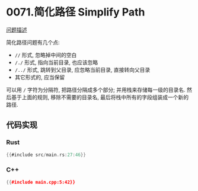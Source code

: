 # 0071.简化路径 Simplify Path

[问题描述](https://leetcode.com/problems/simplify-path)

简化路径问题有几个点:

- `//` 形式, 忽略掉中间的空白
- `/./` 形式, 指向当前目录, 也应该忽略
- `/../` 形式, 跳转到父目录, 应忽略当前目录, 直接转向父目录
- 其它形式的, 应当保留

可以用 `/` 字符为分隔符, 把路径分隔成多个部分; 并用栈来存储每一级的目录名.
然后基于上面的规则, 移除不需要的目录名, 最后将栈中所有的字段组装成一个新的路径.

## 代码实现

### Rust

```rust
{{#include src/main.rs:27:46}}
```

### C++

```cpp
{{#include main.cpp:5:42}}
```